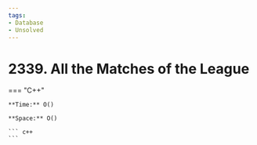 ```yaml
---
tags:
- Database
- Unsolved
---
```



# 2339. All the Matches of the League

=== "C++"

    **Time:** O()

    **Space:** O()

    ``` c++
    ```